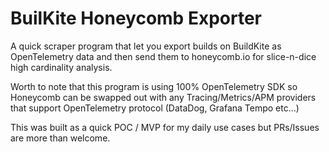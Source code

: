 # BuilKite Honeycomb Exporter

A quick scraper program that let you export builds on BuildKite as OpenTelemetry data
and then send them to honeycomb.io for slice-n-dice high cardinality analysis.

Worth to note that this program is using 100% OpenTelemetry SDK so Honeycomb can be swapped out
with any Tracing/Metrics/APM providers that support OpenTelemetry protocol (DataDog, Grafana Tempo etc...)

This was built as a quick POC / MVP for my daily use cases but PRs/Issues are more than welcome.
